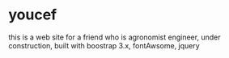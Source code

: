 # youcef
this is a web site for a friend who is agronomist engineer, under construction, built with boostrap 3.x, fontAwsome, jquery
